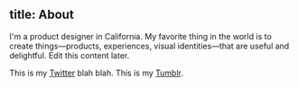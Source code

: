 title: About
---

I'm a product designer in California. My favorite thing in the world is to create things—products, experiences, visual identities—that are useful and delightful. Edit this content later.

This is my [Twitter](http://twitter.com/justinjaywang) blah blah. This is my [Tumblr](http://justinjaywang.tumblr.com).

<!-- TO DO: edit this -->